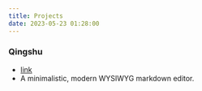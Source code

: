 ```yaml
---
title: Projects
date: 2023-05-23 01:28:00
---
```


### Qingshu

- [link](https://www.github.com/donny-chan/qingshu)
- A minimalistic, modern WYSIWYG markdown editor.

